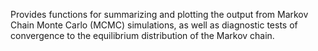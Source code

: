 Provides functions for summarizing and plotting the output from Markov Chain Monte Carlo (MCMC) simulations, as well as diagnostic tests of convergence to the equilibrium distribution of the Markov chain.
